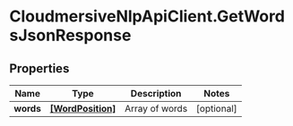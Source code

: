 # CloudmersiveNlpApiClient.GetWordsJsonResponse

## Properties
Name | Type | Description | Notes
------------ | ------------- | ------------- | -------------
**words** | [**[WordPosition]**](WordPosition.md) | Array of words | [optional] 


